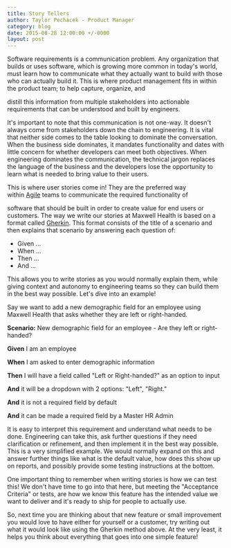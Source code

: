```yaml
---
title: Story Tellers
author: Taylor Pechacek - Product Manager
category: blog
date: 2015-08-28 12:00:00 +/-0000
layout: post
---
```


Software requirements is a communication problem. Any organization that builds or uses software, which is growing more common in today's world, must learn how to communicate what they actually want to build with those who can actually build it. This is where product management fits in within the product team; to help capture, organize, and 

distill this information from multiple stakeholders into actionable requirements that can be understood and built by engineers.

It's important to note that this communication is not one-way. It doesn't always come from stakeholders down the chain to engineering. It is vital that neither side comes to the table looking to dominate the conversation. When the business side dominates, it mandates functionality and dates with little concern for whether developers can meet both objectives. When engineering dominates the communication, the technical jargon replaces the language of the business and the developers lose the opportunity to learn what is needed to bring value to their users.

This is where user stories come in! They are the preferred way within [Agile](https://en.wikipedia.org/wiki/Agile_software_development) teams to communicate the required functionality of 

software that should be built in order to create value for end users or customers. The way we write our stories at Maxwell Health is based on a format called [Gherkin](https://github.com/cucumber/cucumber/wiki/Gherkin). This format consists of the title of a scenario and then explains that scenario by answering each question of:

- Given ...
- When ...
- Then ...
- And ...

This allows you to write stories as you would normally explain them, while giving context and autonomy to engineering teams so they can build them in the best way possible. Let's dive into an example!

Say we want to add a new demographic field for an employee using Maxwell Health that asks whether they are left or right-handed.   

**Scenario:** New demographic field for an employee - Are they left or right-handed?


**Given** I am an employee

**When** I am asked to enter demographic information

**Then** I will have a field called "Left or Right-handed?" as an option to input

**And** it will be a dropdown with 2 options: "Left", "Right."

**And** it is not a required field by default

**And** it can be made a required field by a Master HR Admin


It is easy to interpret this requirement and understand what needs to be done. Engineering can take this, ask further questions if they need clarification or refinement, and then implement it in the best way possible. This is a very simplified example. We would normally expand on this and answer further things like what is the default value, how does this show up on reports, and possibly provide some testing instructions at the bottom.

One important thing to remember when writing stories is how we can test this! We don't have time to go into that here, but meeting the "Acceptance Criteria" or tests, are how we know this feature has the intended value we want to deliver and it's ready to ship for people to actually use.

So, next time you are thinking about that new feature or small improvement you would love to have either for yourself or a customer, try writing out what it would look like using the Gherkin method above. At the very least, it helps you think about everything that goes into one simple feature!